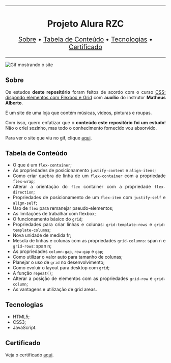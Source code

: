 <hr>

<main>
    <h1 align="center">Projeto Alura RZC</h1>
    <p align="center" style="font-size: 1.25rem;">
        <a href="#sobre">Sobre</a> •
        <a href="#tabela-de-conteudo">Tabela de Conteúdo</a> •
        <a href="#tecnologias">Tecnologias</a> •
        <a href="#certificado">Certificado</a>
    </p>
</main>

<hr>

<img src="HZC-Alura.gif" title="Gif mostrando o site">

<section id="sobre">
    <h2 style="font-size: 1.25rem;">Sobre</h2>
    <p style="text-align: justify;">Os estudos <b>deste repositório</b> foram feitos de acordo com o curso <a href="https://cursos.alura.com.br/course/css-dispondo-elementos-flexbox-grid">CSS: dispondo elementos com Flexbox e Grid</a> com <b>auxílio</b> do instrutor <b>Matheus Alberto</b>.</p>
    <p style="text-align: justify;">É um site de uma loja que contém músicas, vídeos, pinturas e roupas.</p>
    <p style="text-align: justify;">Com isso, quero enfatizar que o <b>conteúdo este repositório foi um estudo</b>! Não o criei sozinho, mas todo o conhecimento fornecido vou absorvido.</p>
    <p style="text-align: justify;">Para ver o site que viu no gif, clique <a href="https://alurarzc.ebarbozadev.vercel.app//">aqui</a>.</p>
</section>

<section id="tabela-de-conteudo">
    <h2 style="font-size: 1.25rem;">Tabela de Conteúdo</h2>
    <ul style="text-align="justify;"" align="justify">
        <li>O que é um <code>flex-container</code>;</li>
        <li>As propriedades de posicionamento <code>justify-content</code> e <code>align-items</code>;</li>
        <li>Como criar quebra de linha de um <code>flex-container</code> com a propriedade <code>flex-wrap</code>;</li>
        <li>Alterar a orientação do <code>flex</code> container com a propriedade <code>flex-direction</code>;</li>
        <li>Propriedades de posicionamento de um <code>flex-item</code> com <code>justify-self</code> e <code>align-self</code>;</li>
        <li>Uso de <code>flex</code> para remanejar pseudo-elementos;</li>
        <li>As limitações de trabalhar com flexbox;</li>
        <li>O funcionamento básico do <code>grid</code>;</li>
        <li>Propriedades para criar linhas e colunas: <code>grid-template-rows</code> e <code>grid-template-columns</code>;</li>
        <li>Nova unidade de medida fr;</li>
        <li>Mescla de linhas e colunas com as propriedades <code>grid-columns</code>: span n e <code>grid-rows</code>: span n;</li>
        <li>As propriedades <code>column-gap</code>, <code>row-gap</code> e <code>gap</code>;</li>
        <li>Como utilizar o valor auto para tamanho de colunas;</li>
        <li>Planejar o uso de <code>grid</code> no desenvolvimento;</li>
        <li>Como evoluir o layout para desktop com <code>grid</code>;</li>
        <li>A função <code>repeat()</code>;</li>
        <li>Alterar a posição de elementos com as propriedades <code>grid-row</code> e <code>grid-column</code>;</li>
        <li>As vantagens e utilização de grid areas.</li>
    </ul>
</section>

<section id="tecnologias">
    <h2 style="font-size: 1.25rem;">Tecnologias</h2>
    <ul>
        <li>HTML5;</li>
        <li>CSS3;</li>
        <li>JavaScript.</li>
    </ul>
</section>

<section id="certificado">
    <h2 style="font-size: 1.25rem;">Certificado</h2>
    <p style="text-align: justify;">Veja o certificado <a href="https://cursos.alura.com.br/certificate/f9f057e8-7d80-49b9-bf57-78286dd967d9">aqui</a>.</p>
</section>
